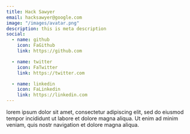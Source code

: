 ```yaml
---
title: Hack Sawyer
email: hacksawyer@google.com
image: "/images/avatar.png"
description: this is meta description
social:
  - name: github
    icon: FaGithub
    link: https://github.com

  - name: twitter
    icon: FaTwitter
    link: https://twitter.com

  - name: linkedin
    icon: FaLinkedin
    link: https://linkedin.com
---
```


lorem ipsum dolor sit amet, consectetur adipiscing elit, sed do eiusmod tempor incididunt ut labore et dolore magna aliqua. Ut enim ad minim veniam, quis nostr navigation et dolore magna aliqua.
